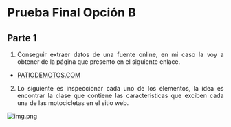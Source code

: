 # Prueba Final Opción B

## Parte 1

1. <p align="justify">Conseguir extraer datos de una fuente online, en mi caso la voy a obtener de la página que presento en el siguiente enlace.


* [PATIODEMOTOS.COM](https://www.patiodemotos.com/ecuador/top/nuevas)

2. <p align="justify">Lo siguiente es inspeccionar cada uno de los elementos, la idea es encontrar la clase que contiene las caracteristicas que exciben cada una de las motocicletas en el sitio web.

![img.png](img.png)


